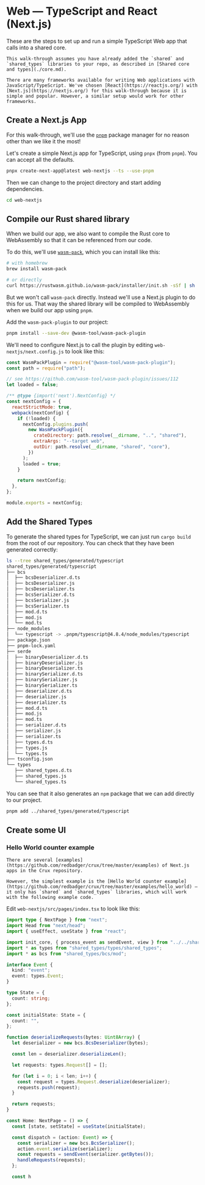 # Web — TypeScript and React (Next.js)

These are the steps to set up and run a simple TypeScript Web app that calls into a shared core.

```admonish
This walk-through assumes you have already added the `shared` and `shared_types` libraries to your repo, as described in [Shared core and types](./core.md).
```

```admonish info
There are many frameworks available for writing Web applications with JavaScript/TypeScript. We've chosen [React](https://reactjs.org/) with [Next.js](https://nextjs.org/) for this walk-through because it is simple and popular. However, a similar setup would work for other frameworks.
```

## Create a Next.js App

For this walk-through, we'll use the [`pnpm`](https://pnpm.io/) package manager for no reason other than we like it the most!

Let's create a simple Next.js app for TypeScript, using `pnpx` (from `pnpm`). You can accept all the defaults.

```sh
pnpx create-next-app@latest web-nextjs --ts --use-pnpm
```

Then we can change to the project directory and start adding dependencies.

```sh
cd web-nextjs
```

## Compile our Rust shared library

When we build our app, we also want to compile the Rust core to WebAssembly so that it can be referenced from our code.

To do this, we'll use [`wasm-pack`](https://rustwasm.github.io/wasm-pack/installer/), which you can install like this:

```sh
# with homebrew
brew install wasm-pack

# or directly
curl https://rustwasm.github.io/wasm-pack/installer/init.sh -sSf | sh
```

But we won't call `wasm-pack` directly. Instead we'll use a Next.js plugin to do this for us. That way the shared library will be compiled to WebAssembly when we build our app using `pnpm`.

Add the `wasm-pack-plugin` to our project:

```sh
pnpm install --save-dev @wasm-tool/wasm-pack-plugin
```

We'll need to configure Next.js to call the plugin by editing `web-nextjs/next.config.js` to look like this:

```javascript
const WasmPackPlugin = require("@wasm-tool/wasm-pack-plugin");
const path = require("path");

// see https://github.com/wasm-tool/wasm-pack-plugin/issues/112
let loaded = false;

/** @type {import('next').NextConfig} */
const nextConfig = {
  reactStrictMode: true,
  webpack(nextConfig) {
    if (!loaded) {
      nextConfig.plugins.push(
        new WasmPackPlugin({
          crateDirectory: path.resolve(__dirname, "..", "shared"),
          extraArgs: "--target web",
          outDir: path.resolve(__dirname, "shared", "core"),
        })
      );
      loaded = true;
    }

    return nextConfig;
  },
};

module.exports = nextConfig;
```

## Add the Shared Types

To generate the shared types for TypeScript, we can just run `cargo build` from the root of our repository. You can check that they have been generated correctly:

```sh
ls --tree shared_types/generated/typescript
shared_types/generated/typescript
├── bcs
│  ├── bcsDeserializer.d.ts
│  ├── bcsDeserializer.js
│  ├── bcsDeserializer.ts
│  ├── bcsSerializer.d.ts
│  ├── bcsSerializer.js
│  ├── bcsSerializer.ts
│  ├── mod.d.ts
│  ├── mod.js
│  └── mod.ts
├── node_modules
│  └── typescript -> .pnpm/typescript@4.8.4/node_modules/typescript
├── package.json
├── pnpm-lock.yaml
├── serde
│  ├── binaryDeserializer.d.ts
│  ├── binaryDeserializer.js
│  ├── binaryDeserializer.ts
│  ├── binarySerializer.d.ts
│  ├── binarySerializer.js
│  ├── binarySerializer.ts
│  ├── deserializer.d.ts
│  ├── deserializer.js
│  ├── deserializer.ts
│  ├── mod.d.ts
│  ├── mod.js
│  ├── mod.ts
│  ├── serializer.d.ts
│  ├── serializer.js
│  ├── serializer.ts
│  ├── types.d.ts
│  ├── types.js
│  └── types.ts
├── tsconfig.json
└── types
   ├── shared_types.d.ts
   ├── shared_types.js
   └── shared_types.ts
```

You can see that it also generates an `npm` package that we can add directly to our project.

```sh
pnpm add ../shared_types/generated/typescript
```

## Create some UI

### Hello World counter example

```admonish example
There are several [examples](https://github.com/redbadger/crux/tree/master/examples) of Next.js apps in the Crux repository.

However, the simplest example is the [Hello World counter example](https://github.com/redbadger/crux/tree/master/examples/hello_world) — it only has `shared` and `shared_types` libraries, which will work with the following example code.
```

Edit `web-nextjs/src/pages/index.tsx` to look like this:

```typescript
import type { NextPage } from "next";
import Head from "next/head";
import { useEffect, useState } from "react";

import init_core, { process_event as sendEvent, view } from "../../shared/core";
import * as types from "shared_types/types/shared_types";
import * as bcs from "shared_types/bcs/mod";

interface Event {
  kind: "event";
  event: types.Event;
}

type State = {
  count: string;
};

const initialState: State = {
  count: "",
};

function deserializeRequests(bytes: Uint8Array) {
  let deserializer = new bcs.BcsDeserializer(bytes);

  const len = deserializer.deserializeLen();

  let requests: types.Request[] = [];

  for (let i = 0; i < len; i++) {
    const request = types.Request.deserialize(deserializer);
    requests.push(request);
  }

  return requests;
}

const Home: NextPage = () => {
  const [state, setState] = useState(initialState);

  const dispatch = (action: Event) => {
    const serializer = new bcs.BcsSerializer();
    action.event.serialize(serializer);
    const requests = sendEvent(serializer.getBytes());
    handleRequests(requests);
  };

  const h